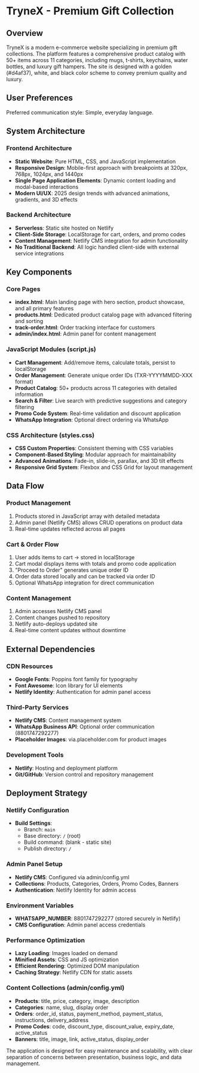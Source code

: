 # TryneX - Premium Gift Collection

## Overview

TryneX is a modern e-commerce website specializing in premium gift collections. The platform features a comprehensive product catalog with 50+ items across 11 categories, including mugs, t-shirts, keychains, water bottles, and luxury gift hampers. The site is designed with a golden (#d4af37), white, and black color scheme to convey premium quality and luxury.

## User Preferences

Preferred communication style: Simple, everyday language.

## System Architecture

### Frontend Architecture
- **Static Website**: Pure HTML, CSS, and JavaScript implementation
- **Responsive Design**: Mobile-first approach with breakpoints at 320px, 768px, 1024px, and 1440px
- **Single Page Application Elements**: Dynamic content loading and modal-based interactions
- **Modern UI/UX**: 2025 design trends with advanced animations, gradients, and 3D effects

### Backend Architecture
- **Serverless**: Static site hosted on Netlify
- **Client-Side Storage**: LocalStorage for cart, orders, and promo codes
- **Content Management**: Netlify CMS integration for admin functionality
- **No Traditional Backend**: All logic handled client-side with external service integrations

## Key Components

### Core Pages
- **index.html**: Main landing page with hero section, product showcase, and all primary features
- **products.html**: Dedicated product catalog page with advanced filtering and sorting
- **track-order.html**: Order tracking interface for customers
- **admin/index.html**: Admin panel for content management

### JavaScript Modules (script.js)
- **Cart Management**: Add/remove items, calculate totals, persist to localStorage
- **Order Management**: Generate unique order IDs (TXR-YYYYMMDD-XXX format)
- **Product Catalog**: 50+ products across 11 categories with detailed information
- **Search & Filter**: Live search with predictive suggestions and category filtering
- **Promo Code System**: Real-time validation and discount application
- **WhatsApp Integration**: Optional direct ordering via WhatsApp

### CSS Architecture (styles.css)
- **CSS Custom Properties**: Consistent theming with CSS variables
- **Component-Based Styling**: Modular approach for maintainability
- **Advanced Animations**: Fade-in, slide-in, parallax, and 3D tilt effects
- **Responsive Grid System**: Flexbox and CSS Grid for layout management

## Data Flow

### Product Management
1. Products stored in JavaScript array with detailed metadata
2. Admin panel (Netlify CMS) allows CRUD operations on product data
3. Real-time updates reflected across all pages

### Cart & Order Flow
1. User adds items to cart → stored in localStorage
2. Cart modal displays items with totals and promo code application
3. "Proceed to Order" generates unique order ID
4. Order data stored locally and can be tracked via order ID
5. Optional WhatsApp integration for direct communication

### Content Management
1. Admin accesses Netlify CMS panel
2. Content changes pushed to repository
3. Netlify auto-deploys updated site
4. Real-time content updates without downtime

## External Dependencies

### CDN Resources
- **Google Fonts**: Poppins font family for typography
- **Font Awesome**: Icon library for UI elements
- **Netlify Identity**: Authentication for admin panel access

### Third-Party Services
- **Netlify CMS**: Content management system
- **WhatsApp Business API**: Optional order communication (8801747292277)
- **Placeholder Images**: via.placeholder.com for product images

### Development Tools
- **Netlify**: Hosting and deployment platform
- **Git/GitHub**: Version control and repository management

## Deployment Strategy

### Netlify Configuration
- **Build Settings**: 
  - Branch: `main`
  - Base directory: `/` (root)
  - Build command: (blank - static site)
  - Publish directory: `/`

### Admin Panel Setup
- **Netlify CMS**: Configured via admin/config.yml
- **Collections**: Products, Categories, Orders, Promo Codes, Banners
- **Authentication**: Netlify Identity for admin access

### Environment Variables
- **WHATSAPP_NUMBER**: 8801747292277 (stored securely in Netlify)
- **CMS Configuration**: Admin panel access credentials

### Performance Optimization
- **Lazy Loading**: Images loaded on demand
- **Minified Assets**: CSS and JS optimization
- **Efficient Rendering**: Optimized DOM manipulation
- **Caching Strategy**: Netlify CDN for static assets

### Content Collections (admin/config.yml)
- **Products**: title, price, category, image, description
- **Categories**: name, slug, display order
- **Orders**: order_id, status, payment_method, payment_status, instructions, delivery_address
- **Promo Codes**: code, discount_type, discount_value, expiry_date, active_status
- **Banners**: title, image, link, active_status, display_order

The application is designed for easy maintenance and scalability, with clear separation of concerns between presentation, business logic, and data management.